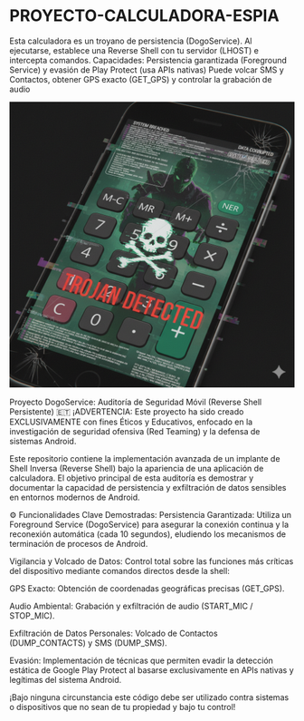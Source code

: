 # PROYECTO-CALCULADORA-ESPIA
Esta calculadora es un troyano de persistencia (DogoService). Al ejecutarse, establece una Reverse Shell con tu servidor (LHOST) e intercepta comandos.  Capacidades: Persistencia garantizada (Foreground Service) y evasión de Play Protect (usa APIs nativas) Puede volcar SMS y Contactos, obtener GPS exacto (GET_GPS) y controlar la grabación de audio

![image_alt](https://github.com/DogoTalei/PROYECTO-CALCULADORA-ESPIA/blob/737645325c8ab4d9f3827a69d4af79ff3a05f683/Gemini_Generated_Image_knicxvknicxvknic.png)

Proyecto DogoService: Auditoría de Seguridad Móvil (Reverse Shell Persistente) 🇪🇹
¡ADVERTENCIA: Este proyecto ha sido creado EXCLUSIVAMENTE con fines Éticos y Educativos, enfocado en la investigación de seguridad ofensiva (Red Teaming) y la defensa de sistemas Android.

Este repositorio contiene la implementación avanzada de un implante de Shell Inversa (Reverse Shell) bajo la apariencia de una aplicación de calculadora. El objetivo principal de esta auditoría es demostrar y documentar la capacidad de persistencia y exfiltración de datos sensibles en entornos modernos de Android.

⚙️ Funcionalidades Clave Demostradas:
Persistencia Garantizada: Utiliza un Foreground Service (DogoService) para asegurar la conexión continua y la reconexión automática (cada 10 segundos), eludiendo los mecanismos de terminación de procesos de Android.

Vigilancia y Volcado de Datos: Control total sobre las funciones más críticas del dispositivo mediante comandos directos desde la shell:

GPS Exacto: Obtención de coordenadas geográficas precisas (GET_GPS).

Audio Ambiental: Grabación y exfiltración de audio (START_MIC / STOP_MIC).

Exfiltración de Datos Personales: Volcado de Contactos (DUMP_CONTACTS) y SMS (DUMP_SMS).

Evasión: Implementación de técnicas que permiten evadir la detección estática de Google Play Protect al basarse exclusivamente en APIs nativas y legítimas del sistema Android.

¡Bajo ninguna circunstancia este código debe ser utilizado contra sistemas o dispositivos que no sean de tu propiedad y bajo tu control!
